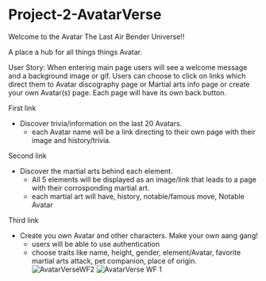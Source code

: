 # Project-2-AvatarVerse


Welcome to the Avatar The Last Air Bender Universe!!

  A place a hub for all things things Avatar.
  
  User Story: 
When entering main page users will see a welcome message and a background image or gif. 
Users can choose to click on links which direct them to Avatar discography page or Martial arts info page or create your own Avatar(s) page.
Each page will have its own back button.

First link
 - Discover trivia/information on the last 20 Avatars.
 	- each Avatar name will be a link directing to their own page with their image and history/trivia.

Second link 
- Discover the martial arts behind each element.
	- All 5 elements will be displayed as an image/link that leads to a page with their corrosponding martial art.
	- each martial art will have, history, notable/famous move, Notable Avatar

Third link 

- Create you own Avatar and other characters. Make your own aang gang!
	- users will be able to use authentication
	- choose traits like name, height, gender, element/Avatar, favorite martial arts attack, pet companion, place of origin.
![AvatarVerseWF2](https://user-images.githubusercontent.com/101136389/173146110-85166d4e-f269-42c4-8f8a-cc32ade16e5b.jpeg)
![AvatarVerse WF 1](https://user-images.githubusercontent.com/101136389/173146111-0d1869be-29ef-4eaf-9b2f-678c8ee29f07.jpeg)

  
